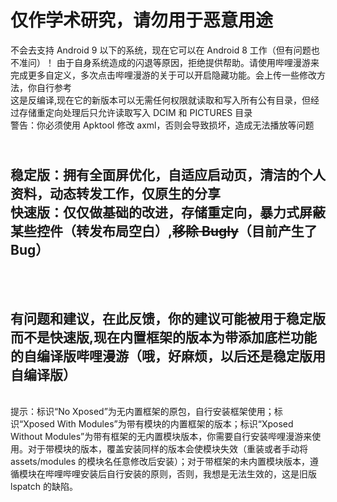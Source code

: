 # 仅作学术研究，请勿用于恶意用途
不会去支持 Android 9 以下的系统，现在它可以在 Android 8 工作（但有问题也不准问）！
由于自身系统造成的闪退等原因，拒绝提供帮助。请使用哔哩漫游来完成更多自定义，多次点击哔哩漫游的关于可以开启隐藏功能。会上传一些修改方法，你自行参考
<br>这是反编译,现在它的新版本可以无需任何权限就读取和写入所有公有目录，但经过存储重定向处理后只允许读取写入 DCIM 和 PICTURES 目录
<br>警告：你必须使用 Apktool 修改 axml，否则会导致损坏，造成无法播放等问题
## <br>稳定版：拥有全面屏优化，自适应启动页，清洁的个人资料，动态转发工作，仅原生的分享<br>快速版：仅仅做基础的改进，存储重定向，暴力式屏蔽某些控件（转发布局空白）,~~移除 Bugly~~（目前产生了 Bug）
## <br><br>有问题和建议，在此反馈，你的建议可能被用于稳定版而不是快速版,现在内置框架的版本为带添加底栏功能的自编译版哔哩漫游（哦，好麻烦，以后还是稳定版用自编译版）
<br>提示：标识“No Xposed”为无内置框架的原包，自行安装框架使用；标识“Xposed With Modules”为带有模块的内置框架的版本；标识“Xposed Without Modules”为带有框架的无内置模块版本，你需要自行安装哔哩漫游来使用。对于带模块的版本，覆盖安装同样的版本会使模块失效（重装或者手动将 assets/modules 的模块名任意修改后安装）；对于带框架的未内置模块版本，遵循模块在哔哩哔哩安装后自行安装的原则，否则，我想是无法生效的，这是旧版 lspatch 的缺陷。
